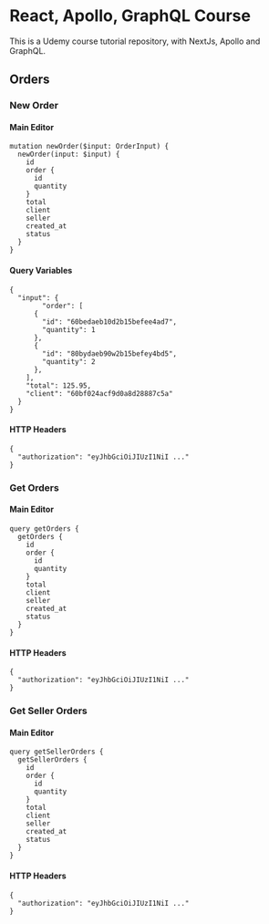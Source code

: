# React, Apollo, GraphQL Course

This is a Udemy course tutorial repository, with NextJs, Apollo and GraphQL.

## Orders

### New Order

#### Main Editor
```
mutation newOrder($input: OrderInput) {
  newOrder(input: $input) {
    id
    order {
      id
      quantity
    }
    total
    client
    seller
    created_at
    status
  }
}
```

#### Query Variables
```
{
  "input": {
		"order": [
      {
        "id": "60bedaeb10d2b15befee4ad7",
        "quantity": 1
      },
      {
        "id": "80bydaeb90w2b15befey4bd5",
        "quantity": 2
      },
    ],
    "total": 125.95,
    "client": "60bf024acf9d0a8d28887c5a"
  }
}
```

#### HTTP Headers
```
{
  "authorization": "eyJhbGciOiJIUzI1NiI ..."
}
```

### Get Orders

#### Main Editor
```
query getOrders {
  getOrders {
    id
    order {
      id
      quantity
    }
    total
    client
    seller
    created_at
    status
  }
}
```

#### HTTP Headers
```
{
  "authorization": "eyJhbGciOiJIUzI1NiI ..."
}
```

### Get Seller Orders

#### Main Editor
```
query getSellerOrders {
  getSellerOrders {
    id
    order {
      id
      quantity
    }
    total
    client
    seller
    created_at
    status
  }
}
```

#### HTTP Headers
```
{
  "authorization": "eyJhbGciOiJIUzI1NiI ..."
}
```